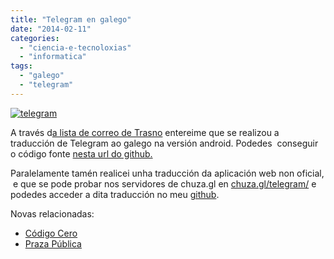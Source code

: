 ```yaml
---
title: "Telegram en galego"
date: "2014-02-11"
categories: 
  - "ciencia-e-tecnoloxias"
  - "informatica"
tags: 
  - "galego"
  - "telegram"
---
```


[![telegram](images/telegram.png)](http://belay.es/wp-content/uploads/2014/02/telegram.png)

A través d[a lista de correo de Trasno](http://listas.trasno.net/pipermail/proxecto/2014-February/005150.html) entereime que se realizou a traducción de Telegram ao galego na versión android. Podedes  conseguir o código fonte [nesta url do github.](https://github.com/DrKLO/Telegram/pull/53)

Paralelamente tamén realicei unha traducción da aplicación web non oficial,  e que se pode probar nos servidores de chuza.gl en [chuza.gl/telegram/](http://chuza.gl/telegram/app/#/ "Telegram en chuza!") e podedes acceder a dita traducción no meu [github](https://github.com/pbelay/webogram/tree/translate_galician).

Novas relacionadas:

- [Código Cero](http://codigocero.com/Telegram-xa-pode-empregarse-en)
- [Praza Pública](http://praza.com/falase/20021/)
